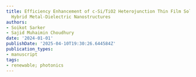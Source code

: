 ```yaml
---
title: Efficiency Enhancement of c-Si/TiO2 Heterojunction Thin Film Solar Cell Using
  Hybrid Metal-Dielectric Nanostructures
authors:
- Soikot Sarker
- Sajid Muhaimin Choudhury
date: '2024-01-01'
publishDate: '2025-04-10T19:30:26.644584Z'
publication_types:
- manuscript
tags:
- renewable; photonics
---
```

